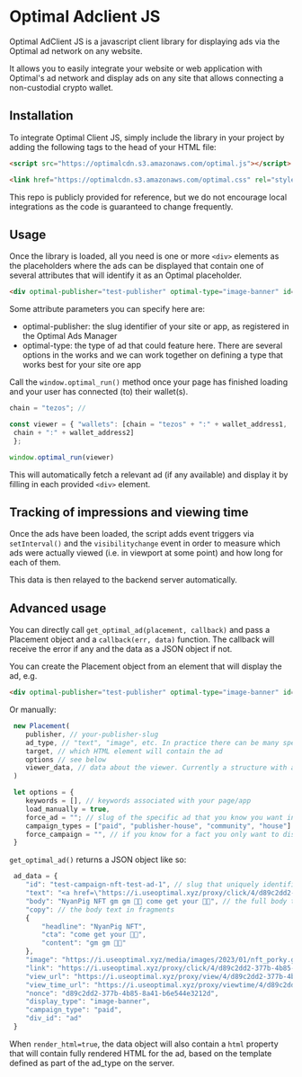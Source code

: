 # Optimal Adclient JS

Optimal AdClient JS is a javascript client library for displaying ads via the Optimal ad network on any website.

It allows you to easily integrate your website or web application with Optimal's ad network and display ads on any site that allows connecting a non-custodial crypto wallet.

## Installation

To integrate Optimal Client JS, simply include the library in your project by adding the following tags to the head of your HTML file:

```html
<script src="https://optimalcdn.s3.amazonaws.com/optimal.js"></script>

<link href="https://optimalcdn.s3.amazonaws.com/optimal.css" rel="stylesheet">
```

This repo is publicly provided for reference, but we do not encourage local integrations as the code is guaranteed to change frequently.

## Usage

Once the library is loaded, all you need is one or more `<div>` elements as the placeholders where the ads can be displayed that contain one of several attributes that will identify it as an Optimal placeholder.

```html
<div optimal-publisher="test-publisher" optimal-type="image-banner" id="ad"></div>
```

Some attribute parameters you can specify here are:
- optimal-publisher: the slug identifier of your site or app, as registered in the Optimal Ads Manager
- optimal-type: the type of ad that could feature here. There are several options in the works and we can work together on defining a type that works best for your site ore app


Call the `window.optimal_run()` method once your page has finished loading and your user has connected (to) their wallet(s).

```javascript
chain = "tezos"; // 

const viewer = { "wallets": [chain = "tezos" + ":" + wallet_address1,
 chain + ":" + wallet_address2] 
 };

window.optimal_run(viewer)
```

This will automatically fetch a relevant ad (if any available) and display it by filling in each provided `<div>` element.

## Tracking of impressions and viewing time

Once the ads have been loaded, the script adds event triggers via `setInterval()` and the `visibilitychange` event in order to measure which ads were actually viewed (i.e. in viewport at some point) and how long for each of them.

This data is then relayed to the backend server automatically.

## Advanced usage

You can directly call `get_optimal_ad(placement, callback)` and pass a Placement object and a `callback(err, data)` function. The callback will receive the error if any and the data as a JSON object if not. 

You can create the Placement object from an element that will display the ad, e.g.

```html
<div optimal-publisher="test-publisher" optimal-type="image-banner" id="ad"></div>
```

Or manually:
```javascript
 new Placement(
    publisher, // your-publisher-slug
    ad_type, // "text", "image", etc. In practice there can be many specific types of ads that may have been especially designed for your app, including type of media and size. Speak to us about this
    target, // which HTML element will contain the ad
    options // see below
    viewer_data, // data about the viewer. Currently a structure with a single property: {"wallets":[wallet_address1, wallet_address2, ...]}
 )

 let options = {
    keywords = [], // keywords associated with your page/app
    load_manually = true, 
    force_ad = ""; // slug of the specific ad that you know you want in this location, in the style of publisher1-campaign1-ad1
    campaign_types = ["paid", "publisher-house", "community", "house"] // ads from which types of campaigns fit in here
    force_campaign = "", // if you know for a fact you only want to display, e.g. "house" ads or "paid" ads
 }
```

`get_optimal_ad()` returns a JSON object like so:

```javascript
 ad_data = {
    "id": "test-campaign-nft-test-ad-1", // slug that uniquely identifies the ad
    "text": "<a href=\"https://i.useoptimal.xyz/proxy/click/4/d89c2dd2-377b-4b85-8a41-b6e544e3212d/\" rel=\"nofollow noopener\" target=\"_blank\"><strong>NyanPig NFT </strong><span>gm gm 💎🙌</span><strong> come get your 🌈🐷</strong></a>", // HTML rendered text
    "body": "NyanPig NFT gm gm 💎🙌 come get your 🌈🐷", // the full body text
    "copy": // the body text in fragments
    {
        "headline": "NyanPig NFT",
        "cta": "come get your 🌈🐷",
        "content": "gm gm 💎🙌"
    },
    "image": "https://i.useoptimal.xyz/media/images/2023/01/nft_porky.gif", // the image url
    "link": "https://i.useoptimal.xyz/proxy/click/4/d89c2dd2-377b-4b85-8a41-b6e544e3212d/",
    "view_url": "https://i.useoptimal.xyz/proxy/view/4/d89c2dd2-377b-4b85-8a41-b6e544e3212d/",
    "view_time_url": "https://i.useoptimal.xyz/proxy/viewtime/4/d89c2dd2-377b-4b85-8a41-b6e544e3212d/",
    "nonce": "d89c2dd2-377b-4b85-8a41-b6e544e3212d",
    "display_type": "image-banner",
    "campaign_type": "paid",
    "div_id": "ad"
 }
```

When `render_html=true`, the data object will also contain a `html` property that will contain fully rendered HTML for the ad, based on the template defined as part of the ad_type on the server.
